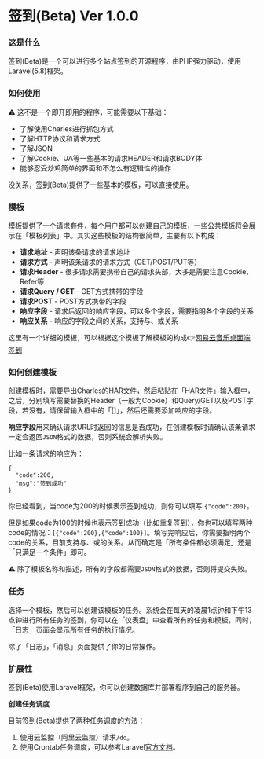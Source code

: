 # 签到(Beta) Ver 1.0.0

### 这是什么

签到(Beta)是一个可以进行多个站点签到的开源程序，由PHP强力驱动，使用Laravel(5.8)框架。

### 如何使用

⚠️ 这不是一个即开即用的程序，可能需要以下基础：

- 了解使用Charles进行抓包方式
- 了解HTTP协议和请求方式
- 了解JSON
- 了解Cookie、UA等一些基本的请求HEADER和请求BODY体
- 能够忍受炒鸡简单的界面和不怎么有逻辑性的操作

没关系，签到(Beta)提供了一些基本的模板，可以直接使用。

### 模板

模板提供了一个请求套件，每个用户都可以创建自己的模板，一些公共模板将会展示在「模板列表」中。其实这些模板的结构很简单，主要有以下构成：

- **请求地址** - 声明该条请求的请求地址
- **请求方式** - 声明该条请求的请求方式（GET/POST/PUT等）
- **请求Header** - 很多请求需要携带自己的请求头部，大多是需要注意Cookie、Refer等
- **请求Query / GET** - GET方式携带的字段
- **请求POST** - POST方式携带的字段
- **响应字段** - 请求后返回的响应字段，可以多个字段，需要指明各个字段的关系
- **响应关系** - 响应的字段之间的关系，支持与、或关系

这里有一个详细的模板，可以根据这个模板了解模板的构成👉[网易云音乐桌面端签到](http://qiandao.test/template/10)

### 如何创建模板

创建模板时，需要导出Charles的HAR文件，然后粘贴在「HAR文件」输入框中，之后，分别填写需要替换的Header（一般为Cookie）和Query/GET以及POST字段，若没有，请保留输入框中的「[]」，然后还需要添加响应的字段。

**响应字段**用来确认请求URL时返回的信息是否成功，在创建模板时请确认该条请求一定会返回`JSON`格式的数据，否则系统会解析失败。

比如一条请求的响应为：

```
{
  "code":200,
  "msg":"签到成功"
}
```

你已经看到，当code为200的时候表示签到成功，则你可以填写 `{"code":200}`。

但是如果code为100的时候也表示签到成功（比如重复签到），你也可以填写两种code的情况：`[{"code":200},{"code":100}]`。填写完响应后，你需要指明两个code的关系，目前支持与、或的关系。从而确定是「所有条件都必须满足」还是「只满足一个条件」即可。

⚠️ 除了模板名称和描述，所有的字段都需要`JSON`格式的数据，否则将提交失败。

### 任务

选择一个模板，然后可以创建该模板的任务。系统会在每天的凌晨1点钟和下午13点钟进行所有任务的签到，你可以在「仪表盘」中查看所有的任务和模板，同时，「日志」页面会显示所有任务的执行情况。

除了「日志」，「消息」页面提供了你的日常操作。

### 扩展性

签到(Beta)使用Laravel框架，你可以创建数据库并部署程序到自己的服务器。

**创建任务调度**

目前签到(Beta)提供了两种任务调度的方法：

1. 使用云监控（阿里云监控）请求`/do`。
2. 使用Crontab任务调度，可以参考Laravel[官方文档](https://learnku.com/docs/laravel/5.8/scheduling/3924#96da65)。
